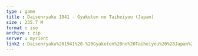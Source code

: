 ```yaml
---
type : game
title : Daisenryaku 1941 - Gyakuten no Taiheiyou (Japan)
size : 235.7 M
format : iso
archive : zip
server : myrient
link2 : Daisenryaku%201941%20-%20Gyakuten%20no%20Taiheiyou%20%28Japan%29
---
```

